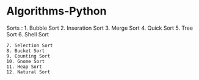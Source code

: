 # Algorithms-Python
 
Sorts :
    1. Bubble Sort
    2. Inseration Sort
    3. Merge Sort
    4. Quick Sort
    5. Tree Sort
    6. Shell Sort

    7. Selection Sort
    8. Bucket Sort
    9. Counting Sort
    10. Gnome Sort
    11. Heap Sort
    12. Natural Sort